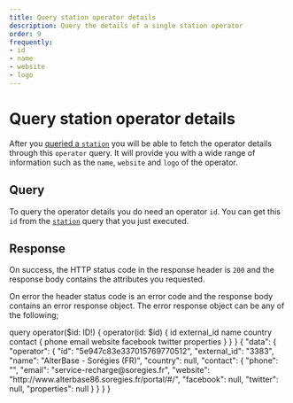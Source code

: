 ```yaml
---
title: Query station operator details
description: Query the details of a single station operator
order: 9
frequently:
- id
- name
- website
- logo
---
```


# Query station operator details
After you [queried a `station`](/API-Reference/Stations/query-station-details) you will be able to fetch the operator details through this `operator` query. It will provide you with a wide range of information such as the `name`, `website` and `logo` of the operator.

## Query
To query the operator details you do need an operator `id`. You can get this `id` from the [`station`](/API-Reference/Stations/query-station-details) query that you just executed.

<schema name="operator" :frequent="frequently"></schema>

## Response
On success, the HTTP status code in the response header is `200` and the response body contains the attributes you requested.

On error the header status code is an error code and the response body contains an error response object. The error response object can be any of the following;

<errors name="operator"></errors>

<playground>
<code-block lang="graphql" query="operator">
query operator($id: ID!) {
  operator(id: $id) {
    id
    external_id
    name
    country
    contact {
      phone
      email
      website
      facebook
      twitter
      properties
    }
  }
}
</code-block>
<code-block lang="json">
{
  "data": {
    "operator": {
      "id": "5e947c83e337015769770512",
      "external_id": "3383",
      "name": "AlterBase - Sorégies (FR)",
      "country": null,
      "contact": {
        "phone": "",
        "email": "service-recharge@soregies.fr",
        "website": "http://www.alterbase86.soregies.fr/portal/#/",
        "facebook": null,
        "twitter": null,
        "properties": null
      }
    }
  }
}
</code-block>
</playground>
